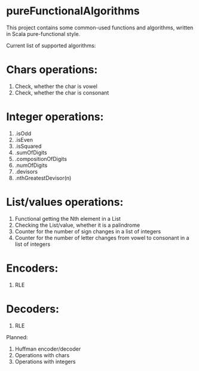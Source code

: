 # pureFunctionalAlgorithms

This project contains some common-used functions and algorithms, written in Scala pure-functional style.

Current list of supported algorithms:

# Chars operations:
1) Check, whether the char is vowel
2) Check, whether the char is consonant

# Integer operations:
1) .isOdd
2) .isEven
3) .isSquared
4) .sumOfDigits
5) .compositionOfDigits
6) .numOfDigits
7) .devisors
8) .nthGreatestDevisor(n)

# List/values operations:
1) Functional getting the Nth element in a List
2) Checking the List/value, whether it is a palindrome
3) Counter for the number of sign changes in a list of integers
4) Counter for the number of letter changes from vowel to consonant in a list of integers

# Encoders:
1) RLE 

# Decoders: 
1) RLE

Planned:
1) Huffman encoder/decoder
2) Operations with chars
3) Operations with integers
